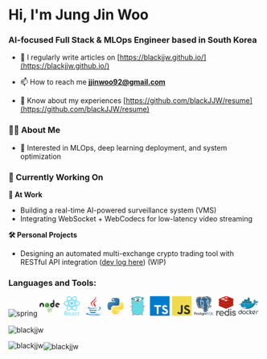 <h1 align="left">Hi, I'm Jung Jin Woo</h1>
<h3 align="left">AI-focused Full Stack & MLOps Engineer based in South Korea</h3>

- 📝 I regularly write articles on [https://blackjjw.github.io/](https://blackjjw.github.io/)

- 📫 How to reach me **jjinwoo92@gmail.com**

- 📄 Know about my experiences [https://github.com/blackJJW/resume](https://github.com/blackJJW/resume)

### 👨‍💻 About Me

- 🎯 Interested in MLOps, deep learning deployment, and system optimization

### 🔭 Currently Working On

**🧩 At Work**
- Building a real-time AI-powered surveillance system (VMS)
- Integrating WebSocket + WebCodecs for low-latency video streaming

**🛠️ Personal Projects**
- Designing an automated multi-exchange crypto trading tool with RESTful API integration ([dev log here](https://blackjjw.github.io/multi-crypto-trading-tool/index.html)) (WIP)

<p align="left">
</p>

<h3 align="left">Languages and Tools:</h3>
<p align="left">
  <!-- 🟩 Back-End Frameworks -->
  <a href="https://spring.io/" target="_blank" rel="noreferrer" style="text-decoration: none;">
    <img src="https://www.vectorlogo.zone/logos/springio/springio-icon.svg" alt="spring" width="40" height="40"/>
  </a>
  <a href="https://nodejs.org" target="_blank" rel="noreferrer" style="text-decoration: none;">
    <img src="https://raw.githubusercontent.com/devicons/devicon/master/icons/nodejs/nodejs-original-wordmark.svg" alt="nodejs" width="40" height="40"/>
  </a>

  <!-- 🟦 Front-End -->
  <a href="https://reactjs.org/" target="_blank" rel="noreferrer" style="text-decoration: none;">
    <img src="https://raw.githubusercontent.com/devicons/devicon/master/icons/react/react-original-wordmark.svg" alt="react" width="40" height="40"/>
  </a>

  <!-- 🟨 Programming Languages -->
  <a href="https://www.java.com" target="_blank" rel="noreferrer" style="text-decoration: none;">
    <img src="https://raw.githubusercontent.com/devicons/devicon/master/icons/java/java-original.svg" alt="java" width="40" height="40"/>
  </a>
  <a href="https://www.python.org" target="_blank" rel="noreferrer" style="text-decoration: none;">
    <img src="https://raw.githubusercontent.com/devicons/devicon/master/icons/python/python-original.svg" alt="python" width="40" height="40"/>
  </a>
  <a href="https://golang.org" target="_blank" rel="noreferrer" style="text-decoration: none;">
    <img src="https://raw.githubusercontent.com/devicons/devicon/master/icons/go/go-original.svg" alt="go" width="40" height="40"/>
  </a>
  <a href="https://www.typescriptlang.org/" target="_blank" rel="noreferrer" style="text-decoration: none;">
    <img src="https://raw.githubusercontent.com/devicons/devicon/master/icons/typescript/typescript-original.svg" alt="typescript" width="40" height="40"/>
  </a>
  <a href="https://developer.mozilla.org/en-US/docs/Web/JavaScript" target="_blank" rel="noreferrer" style="text-decoration: none;">
    <img src="https://raw.githubusercontent.com/devicons/devicon/master/icons/javascript/javascript-original.svg" alt="javascript" width="40" height="40"/>
  </a>

  <!-- 🟧 Database -->
  <a href="https://www.postgresql.org" target="_blank" rel="noreferrer" style="text-decoration: none;">
    <img src="https://raw.githubusercontent.com/devicons/devicon/master/icons/postgresql/postgresql-original-wordmark.svg" alt="postgresql" width="40" height="40"/>
  </a>
  <a href="https://redis.io" target="_blank" rel="noreferrer" style="text-decoration: none;">
    <img src="https://raw.githubusercontent.com/devicons/devicon/master/icons/redis/redis-original-wordmark.svg" alt="redis" width="40" height="40"/>
  </a>

  <!-- 🟫 DevOps / Infrastructure -->
  <a href="https://www.docker.com/" target="_blank" rel="noreferrer" style="text-decoration: none;">
    <img src="https://raw.githubusercontent.com/devicons/devicon/master/icons/docker/docker-original-wordmark.svg" alt="docker" width="40" height="40"/>
  </a>
</p>

<p><img align="center" src="https://github-readme-streak-stats.herokuapp.com/?user=blackjjw&" alt="blackjjw" /></p>
<p><img align="left" src="https://github-readme-stats.vercel.app/api/top-langs/?username=blackjjw&layout=compact&hide=html" alt="blackjjw" /></p>
<p><img align="center" src="https://github-readme-stats.vercel.app/api?username=blackjjw&show_icons=true&theme=default" alt="blackjjw" /></p>
